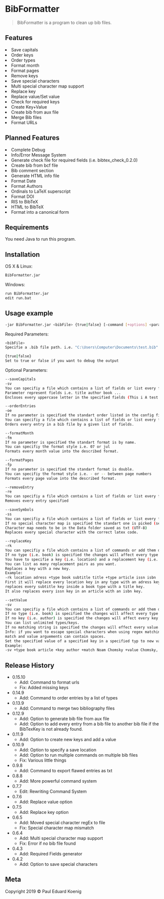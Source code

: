 # BibFormatter
> BibFormatter is a program to clean up bib files.

## Features

<li>Save capitals</li>
<li>Order keys</li>
<li>Order types</li>
<li>Format month</li>
<li>Format pages</li>
<li>Remove keys</li>
<li>Save special characters</li>
<li>Multi special character map support</li>
<li>Replace key</li>
<li>Replace value/Set value</li>
<li>Check for required keys</li>
<li>Create Key+Value</li>
<li>Create bib from aux file</li>
<li>Merge Bib files</li>
<li>Format URLs</li>

## Planned Features

<li>Complete Debug</li>
<li>Info/Error Message System</li>
<li>Generate check file for required fields (i.e. bibtex_check_0.2.0)</li>
<li>Create bib from bcf file</li>
<li>Bib comment section</li>
<li>Generate HTML info file</li>
<li>Format Date</li>
<li>Format Authors</li>
<li>Ordinals to LaTeX superscript</li>
<li>Format DOI</li>
<li>RIS to BibTeX</li>
<li>HTML to BibTeX</li>
<li>Format into a canonical form</li>

## Requirements

You need Java to run this program.

## Installation

OS X & Linux:

```sh
BibFormatter.jar
```

Windows:

```sh
run BibFormatter.jar
edit run.bat
```

## Usage example

```sh
-jar BibFormatter.jar <bibFile> {true|false} [-command [+options] <parameter>] ...
```

Required Parameters:
```sh
<bibFile>
Specifie a .bib file path. i.e. "C:\Users\Computer\Documents\test.bib"
```
```sh
{true|false}
Set to true or false if you want to debug the output
```

Optional Parameters:
```sh
--saveCapitals
-sv
You can specifiy a file which contains a list of fields or list every field as parameter.
Parameter represent fields i.e. title author book ...
Encloses every uppercase letter in the specified fields (This i A test -> {T}his is {A} test). 
```
```sh
--orderEntries
-oe
If no parameter is specified the standart order listed in the config file is used.
You can specifiy a file which contains a list of fields or list every field as parameter.
Orders every entry in a bib file by a given list of fields.
```
```sh
--formatMonth
-fm
If no parameter is specified the standart format is by name.
You can specifiy the format style i.e. 07 or jul
Formats every month value into the described format.
```
```sh
--formatPages
-fp
If no parameter is specified the standart format is double.
You can specifiy the format style i.e. - or -- between page numbers
Formats every page value into the described format.
```
```sh
--removeEntry
-re
You can specifiy a file which contains a list of fields or list every field as parameter.
Removes every entry specified
```
```sh
--saveSymbols
-ss
You can specifiy a file which contains a list of fields or list every field as parameter.
If no special character map is specified the standart one is picked (see config).
Character map needs to be in the Data folder saved as txt (UTF-8)
Replaces every special character with the correct latex code.
```
```sh
--replaceKey 
-rk
You can specifiy a file which contains a list of commands or add them directly.
If no type (i.e. book) is specified the changes will affect every type (until a type has specified). 
You have to specifie a key (i.e. location) and a replacement key (i.e. adress).
You can list as many replacement pairs as you want.
Replaces a key with a new key.
Example:
-rk location adress +type book subtitle title +type article issn isbn 
First it will replace every location key in any type with an adress key and than
replaces every subtitle key inside a book type with a title key.
It also replaces every issn key in an article with an isbn key. 
```
```sh
--setValue 
-sv
You can specifiy a file which contains a list of commands or add them directly.
If no type (i.e. book) is specified the changes will affect every type (until a type has specified).
If no key (i.e. author) is specified the changes will affect every key (until a type has specified).  
You can list unlimited types/keys. 
If no matching string is specified the changes will effect every value.
Info: if you want to escape special characters when using regex matching, use a file (i.e. +match C:/regexcode.txt)
match and value arguements can contain spaces.
Set the specified value of a specified key in a specified typ to new value. 
Example:
-sv +type book article +key author +match Noam Chomsky +value Chomsky, N.

```

## Release History

* 0.15.10
    * Add: Command to format urls
    * Fix: Added missing keys
* 0.14.9
    * Add: Command to order entries by a list of types
* 0.13.9
    * Add: Command to merge two bibliography files
* 0.12.9
    * Add: Option to generate bib file from aux file
    * Add: Option to add every entry from a bib file to another bib file if the BibTexKey is not already found.
* 0.11.9
    * Add: Option to create new keys and add a value
* 0.10.9
    * Add: Option to specify a save location
    * Add: Option to run multiple commands on multiple bib files
    * Fix: Various little things
* 0.9.8
    * Add: Command to export flawed entries as txt
* 0.8.8
    * Add: More powerful command system
* 0.7.7
    * Edit: Rewriting Command System
* 0.7.6
    * Add: Replace value option
* 0.7.5
    * Add: Replace key option
* 0.6.5
    * Add: Moved special character regEx to file
    * Fix: Special character map mismatch
* 0.6.4
    * Add: Multi special character map support
    * Fix: Error if no bib file found
* 0.4.3
    * Add: Required Fields generator
* 0.4.2
    * Add: Option to save special characters

## Meta

Copyright 2019 © Paul Eduard Koenig
